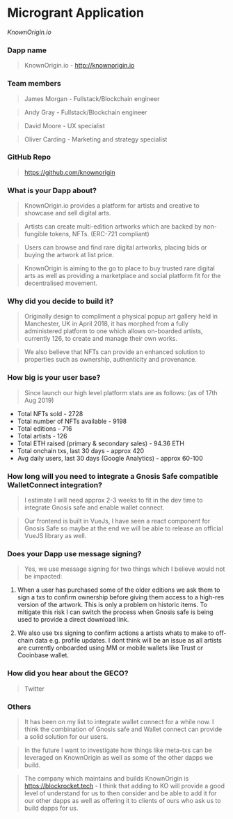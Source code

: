 # Microgrant Application
_KnownOrigin.io_

### Dapp name
> KnownOrigin.io - http://knownorigin.io

### Team members
> James Morgan - Fullstack/Blockchain engineer

> Andy Gray - Fullstack/Blockchain engineer

> David Moore - UX specialist 

> Oliver Carding - Marketing and strategy specialist

### GitHub Repo
> https://github.com/knownorigin

### What is your Dapp about?
> KnownOrigin.io provides a platform for artists and creative to showcase and sell digital arts.

> Artists can create multi-edition artworks which are backed by non-fungible tokens, NFTs. (ERC-721 compliant) 

> Users can browse and find rare digital artworks, placing bids or buying the artwork at list price.

> KnownOrigin is aiming to the go to place to buy trusted rare digital arts as well as providing 
a marketplace and social platform fit for the decentralised movement.

### Why did you decide to build it?
> Originally design to compliment a physical popup art gallery held in Manchester, UK in April 2018, 
it has morphed from a fully administered platform to one which allows on-boarded artists, currently 126, 
to create and manage their own works.

> We also believe that NFTs can provide an enhanced solution to properties such as ownership, 
authenticity and provenance.

### How big is your user base?
> Since launch our high level platform stats are as follows: (as of 17th Aug 2019)

- Total NFTs sold - 2728
- Total number of NFTs available - 9198
- Total editions - 716
- Total artists - 126
- Total ETH raised (primary & secondary sales) - 94.36 ETH
- Total onchain txs, last 30 days - approx 420 
- Avg daily users, last 30 days (Google Analytics) - approx 60-100

### How long will you need to integrate a Gnosis Safe compatible WalletConnect integration?
> I estimate I will need approx 2-3 weeks to fit in the dev time to integrate Gnosis safe and enable wallet connect.

> Our frontend is built in VueJs, I have seen a react component for Gnosis Safe so maybe at the end we will be able 
to release an official VueJS library as well.

### Does your Dapp use message signing?
> Yes, we use message signing for two things which I believe would not be impacted:

1) When a user has purchased some of the older editions we ask them to sign a txs to confirm ownership before giving them access to a high-res version of the artwork. This is only a problem on historic items. 
   To mitigate this risk I can switch the process when Gnosis safe is being used to provide a direct download link. 

2) We also use txs signing to confirm actions a artists whats to make to off-chain data e.g. profile updates. I dont think will be an issue as all artists are currently onboarded using MM or mobile wallets like Trust or Cooinbase wallet. 
 
### How did you hear about the GECO?
> Twitter

### Others
> It has been on my list to integrate wallet connect for a while now. I think the combination of Gnosis safe 
and Wallet connect can provide a solid solution for our users. 

> In the future I want to investigate how things like meta-txs can be leveraged on KnownOrigin as well as some 
of the other dapps we build. 

> The company which maintains and builds KnownOrigin is https://blockrocket.tech - I think that adding to KO will 
provide a good level of understand for us to then consider and be able to add it for our other dapps as well as 
offering it to clients of ours who ask us to build dapps for us. 
   
